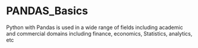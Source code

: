 # PANDAS_Basics
Python with Pandas is used in a wide range of fields including academic and commercial domains including finance, economics, Statistics, analytics, etc
